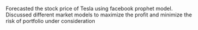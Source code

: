 Forecasted the stock price of Tesla using facebook prophet model. 
Discussed different market models to maximize the profit and minimize the risk of portfolio under consideration
